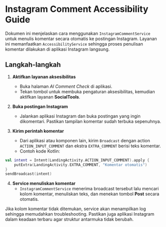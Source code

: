 # Instagram Comment Accessibility Guide

Dokumen ini menjelaskan cara menggunakan `InstagramCommentService` untuk menulis komentar secara otomatis ke postingan Instagram. Layanan ini memanfaatkan `AccessibilityService` sehingga proses penulisan komentar dilakukan di aplikasi Instagram langsung.

## Langkah-langkah

1. **Aktifkan layanan aksesibilitas**
   - Buka halaman *AI Comment Check* di aplikasi.
   - Tekan tombol untuk membuka pengaturan aksesibilitas, kemudian aktifkan layanan **SocialTools**.

2. **Buka postingan Instagram**
   - Jalankan aplikasi Instagram dan buka postingan yang ingin dikomentari. Pastikan tampilan komentar sudah terbuka sepenuhnya.

3. **Kirim perintah komentar**
   - Dari aplikasi atau komponen lain, kirim `Broadcast` dengan action `ACTION_INPUT_COMMENT` dan ekstra `EXTRA_COMMENT` berisi teks komentar.
   - Contoh kode Kotlin:

```kotlin
val intent = Intent(LandingActivity.ACTION_INPUT_COMMENT).apply {
    putExtra(LandingActivity.EXTRA_COMMENT, "Komentar otomatis")
}
sendBroadcast(intent)
```

4. **Service menuliskan komentar**
   - `InstagramCommentService` menerima broadcast tersebut lalu mencari kolom komentar, menuliskan teks, dan menekan tombol **Post** secara otomatis.

Jika kolom komentar tidak ditemukan, service akan menampilkan log sehingga memudahkan troubleshooting. Pastikan juga aplikasi Instagram dalam keadaan terbaru agar struktur antarmuka tidak berubah.

